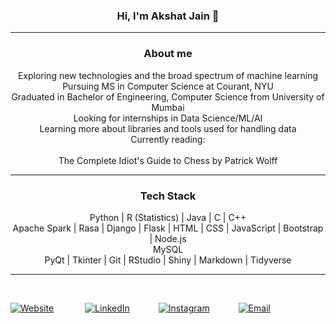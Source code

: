 <!-- <img src="https://komarev.com/ghpvc/?username=akshatt" alt="akshatt"/> --> 
<h3 align="center"> Hi, I'm Akshat Jain 👋 </h3>

------

<h3 align="center"> About me </h3>
<p align="center">Exploring new technologies and the broad spectrum of machine learning<br>Pursuing MS in Computer Science at Courant, NYU<br>Graduated in Bachelor of Engineering, Computer Science from University of Mumbai<br>Looking for internships in Data Science/ML/AI<br>Learning more about libraries and tools used for handling data<br>Currently reading:<br><br>The Complete Idiot's Guide to Chess by Patrick Wolff</p>

------

<h3 align="center"> Tech Stack </h3>
<p align="center">Python | R (Statistics) | Java | C | C++ <br>Apache Spark | Rasa | Django | Flask | HTML | CSS | JavaScript | Bootstrap | Node.js <br>MySQL<br> PyQt | Tkinter | Git | RStudio | Shiny | Markdown | Tidyverse<br> </p>  

------

<!-- <a><img align="left" src="https://github-readme-stats.vercel.app/api/top-langs/?username=akshatt&theme=algolia" /></a> -->
<p style="display:inline-block" align="center">
<!-- <a><img align="left" src="https://github-readme-stats.vercel.app/api?username=akshatt&count_private=true&show_icons=true&theme=algolia" /></a> -->
<br><a href="https://akshatt.github.io/"><img alt="Website" src="https://img.shields.io/badge/Website-black?style=flat&logo=google-chrome"></a> &emsp;&emsp;&emsp;
<a href="https://linkedin.com/in/akshatjain31/"><img alt="LinkedIn" src="https://img.shields.io/badge/LinkedIn-black?style=flat&logo=linkedin"></a>&emsp;&emsp;&emsp;
<a href="https://www.instagram.com/_akshatjain/"><img alt="Instagram" src="https://img.shields.io/badge/Instagram-black?style=flat&logo=instagram"></a>&emsp;&emsp;&emsp;
<a href="mailto:jain.akshat31@gmail.com"><img alt="Email" src="https://img.shields.io/badge/Email-black?style=flat&logo=gmail"></a>
</p>
